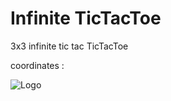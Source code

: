
# Infinite TicTacToe

3x3 infinite tic tac TicTacToe

coordinates : 

![Logo](https://kevinanantha.github.io/infiniteTicTacToe/coordinates.png)
